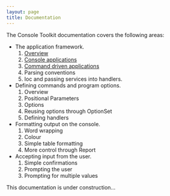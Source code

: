 ```yaml
---
layout: page
title: Documentation
---
```


The Console Toolkit documentation covers the following areas:


* The application framework.
	1. [Overview](frameworkoverview.html)
	2. [Console applications](consoleapps.html)
	2. [Command driven applications](commandapps.html)
	3. Parsing conventions
	4. Ioc and passing services into handlers. 
* Defining commands and program options.
	1. Overview
	2. Positional Parameters
	3. Options
	4. Reusing options through OptionSet
	5. Defining handlers 
* Formatting output on the console.
	1. Word wrapping
	2. Colour
	2. Simple table formatting
	3. More control through Report<T>
* Accepting input from the user.
	1. Simple confirmations
	2. Prompting the user
	3. Prompting for multiple values

This documentation is under construction...